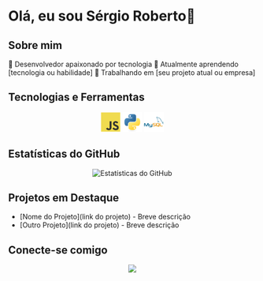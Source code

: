 # Olá, eu sou Sérgio Roberto👋

## Sobre mim
🚀 Desenvolvedor apaixonado por tecnologia
🌱 Atualmente aprendendo [tecnologia ou habilidade]
💼 Trabalhando em [seu projeto atual ou empresa]

## Tecnologias e Ferramentas
<p align="center">
  <img src="https://raw.githubusercontent.com/devicons/devicon/master/icons/javascript/javascript-original.svg" alt="javascript" width="40" height="40"/>
  <img src="https://raw.githubusercontent.com/devicons/devicon/master/icons/python/python-original.svg" alt="python" width="40" height="40"/>
  <img src="https://raw.githubusercontent.com/devicons/devicon/master/icons/mysql/mysql-original-wordmark.svg"alt="MySQL" width="40" height="40"/>
  <!-- Adicione mais ícones conforme necessário -->
</p>

## Estatísticas do GitHub
<p align="center">
  <img src="https://github-readme-stats.vercel.app/api?username=seuusername&show_icons=true&theme=radical" alt="Estatísticas do GitHub"/>
</p>

## Projetos em Destaque
- [Nome do Projeto](link do projeto) - Breve descrição
- [Outro Projeto](link do projeto) - Breve descrição

## Conecte-se comigo
<p align="center">
  <a href="https://linkedin.com/in/sergiorssantana" target="_blank"><img src="https://img.shields.io/badge/-LinkedIn-%230077B5?style=for-the-badge&logo=linkedin&logoColor=white" target="_blank"></a>


